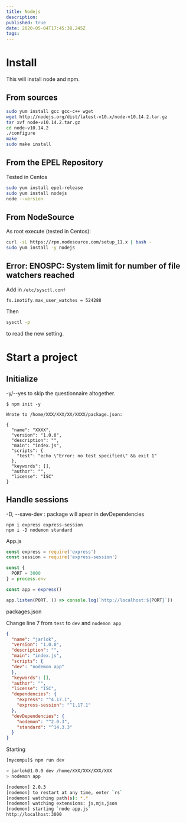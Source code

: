 ```yaml
---
title: Nodejs
description: 
published: true
date: 2020-05-04T17:45:38.245Z
tags: 
---
```


# Install 
This will install node and npm.
## From sources


```sh
sudo yum install gcc gcc-c++ wget
wget http://nodejs.org/dist/latest-v10.x/node-v10.14.2.tar.gz
tar xvf node-v10.14.2.tar.gz
cd node-v10.14.2
./configure
make
sudo make install
```

## From the EPEL Repository 

Tested in Centos


```sh
sudo yum install epel-release
sudo yum install nodejs
node --version
```

## From NodeSource
As root execute (tested in Centos):

```sh
curl -sL https://rpm.nodesource.com/setup_11.x | bash -
sudo yum install -y nodejs
```



## Error: ENOSPC: System limit for number of file watchers reached

Add in `/etc/sysctl.conf`


```text
fs.inotify.max_user_watches = 524288
```

Then 
```sh
sysctl -p
```

to read the new setting.


# Start a project

## Initialize
 -y/--yes to skip the questionnaire altogether.

```
$ npm init -y

Wrote to /home/XXX/XXX/XX/XXXX/package.json:      
                                                           
{                                                          
  "name": "XXXX",
  "version": "1.0.0",
  "description": "",
  "main": "index.js",
  "scripts": {
    "test": "echo \"Error: no test specified\" && exit 1"
  },
  "keywords": [],
  "author": "",
  "license": "ISC"
}                                                          
```
## Handle sessions

-D, --save-dev : package will apear in devDependencies 

```
npm i express express-session
npm i -D nodemon standard
```

App.js

```js
const express = require('express')
const session = require('express-session')

const {
  PORT = 3000
} = process.env

const app = express()

app.listen(PORT, () => console.log(`http://localhost:${PORT}`))
```

packages.json

Change line 7 from `test` to `dev` and `nodemon app`

```json
{
  "name": "jarlok",
  "version": "1.0.0",
  "description": "",
  "main": "index.js",
  "scripts": {
  "dev": "nodemon app"
  },
  "keywords": [],
  "author": "",
  "license": "ISC",
  "dependencies": {
    "express": "^4.17.1",
    "express-session": "^1.17.1"
  },
  "devDependencies": {
    "nodemon": "^2.0.3",
    "standard": "^14.3.3"
  }
}
```
Starting

```sh
[mycompu]$ npm run dev

> jarlok@1.0.0 dev /home/XXX/XXX/XXX/XXX
> nodemon app

[nodemon] 2.0.3
[nodemon] to restart at any time, enter `rs`
[nodemon] watching path(s): *.*
[nodemon] watching extensions: js,mjs,json
[nodemon] starting `node app.js`
http://localhost:3000
```